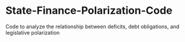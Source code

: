 # State-Finance-Polarization-Code
Code to analyze the relationship between deficits, debt obligations, and legislative polarization

